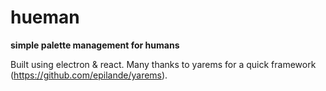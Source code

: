 # hueman

**simple palette management for humans** 

Built using electron & react. Many thanks to yarems for a quick framework (https://github.com/epilande/yarems).
